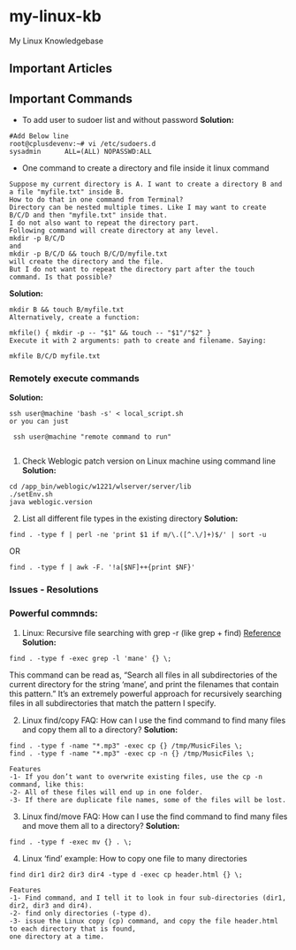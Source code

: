 # my-linux-kb
My Linux Knowledgebase


## Important Articles

## Important Commands
- To add user to sudoer list and without password
<b>Solution:</b>
```
#Add Below line 
root@cplusdevenv:~# vi /etc/sudoers.d
sysadmin      ALL=(ALL) NOPASSWD:ALL
```

- One command to create a directory and file inside it linux command
```
Suppose my current directory is A. I want to create a directory B and a file "myfile.txt" inside B.
How to do that in one command from Terminal?
Directory can be nested multiple times. Like I may want to create B/C/D and then "myfile.txt" inside that. 
I do not also want to repeat the directory part.
Following command will create directory at any level.
mkdir -p B/C/D 
and
mkdir -p B/C/D && touch B/C/D/myfile.txt
will create the directory and the file. 
But I do not want to repeat the directory part after the touch command. Is that possible?
```
<b>Solution:</b>
```
mkdir B && touch B/myfile.txt
Alternatively, create a function:

mkfile() { mkdir -p -- "$1" && touch -- "$1"/"$2" }
Execute it with 2 arguments: path to create and filename. Saying:

mkfile B/C/D myfile.txt
```

### Remotely execute commands
<b>Solution:</b>
```
ssh user@machine 'bash -s' < local_script.sh
or you can just

 ssh user@machine "remote command to run" 
 
 ```
1. Check Weblogic patch version on Linux machine using command line
<b>Solution:</b>
```
cd /app_bin/weblogic/w1221/wlserver/server/lib
./setEnv.sh
java weblogic.version
```

2. List all different file types in the existing directory
<b>Solution:</b>
```
find . -type f | perl -ne 'print $1 if m/\.([^.\/]+)$/' | sort -u
```
OR
```
find . -type f | awk -F. '!a[$NF]++{print $NF}'
```

### Issues - Resolutions


### Powerful commnds:
1. Linux: Recursive file searching with grep -r (like grep + find) [Reference](https://alvinalexander.com/linux)
<b>Solution:</b>
```
find . -type f -exec grep -l 'mane' {} \;
```
This command can be read as, “Search all files in all subdirectories of the current directory for the string ‘mane’, and print the filenames that contain this pattern.” It’s an extremely powerful approach for recursively searching files in all subdirectories that match the pattern I specify.

2. Linux find/copy FAQ: How can I use the find command to find many files and copy them all to a directory?
<b>Solution:</b>
```
find . -type f -name "*.mp3" -exec cp {} /tmp/MusicFiles \;
find . -type f -name "*.mp3" -exec cp -n {} /tmp/MusicFiles \;

Features
-1- If you don’t want to overwrite existing files, use the cp -n command, like this:
-2- All of these files will end up in one folder.
-3- If there are duplicate file names, some of the files will be lost.
```

3. Linux find/move FAQ: How can I use the find command to find many files and move them all to a directory?
<b>Solution:</b>
```
find . -type f -exec mv {} . \;
```
4. Linux ‘find’ example: How to copy one file to many directories
```
find dir1 dir2 dir3 dir4 -type d -exec cp header.html {} \;

Features
-1- Find command, and I tell it to look in four sub-directories (dir1, dir2, dir3 and dir4).
-2- find only directories (-type d).
-3- issue the Linux copy (cp) command, and copy the file header.html to each directory that is found, 
one directory at a time.
```


